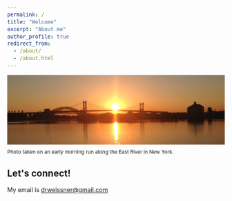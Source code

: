 ```yaml
---
permalink: /
title: "Welcome"
excerpt: "About me"
author_profile: true
redirect_from: 
  - /about/
  - /about.html
---
```



![](/images/sunset.png)
<sub>Photo taken on an early morning run along the East River in New York.




Let's connect!
------
My email is [drweissner@gmail.com](mailto:drweissner@gmail.com)

